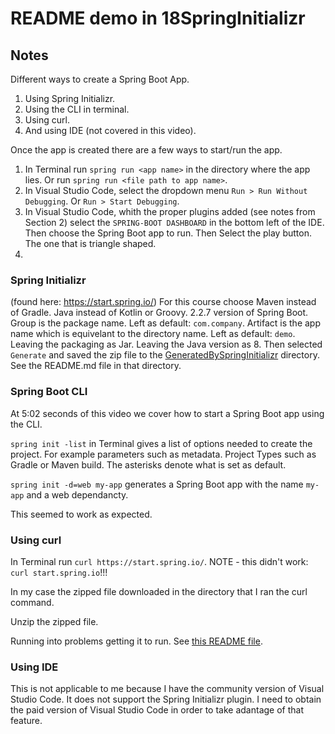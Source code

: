 # README demo in 18SpringInitializr

## Notes

Different ways to create a Spring Boot App.

1. Using Spring Initializr.
2. Using the CLI in terminal.
3. Using curl.
4. And using IDE (not covered in this video).

Once the app is created there are a few ways to start/run the app.
1. In Terminal run `spring run <app name>` in the directory where the app lies. Or run `spring run <file path to app name>`.
2. In Visual Studio Code, select the dropdown menu `Run > Run Without Debugging`. Or `Run > Start Debugging`.
3. In Visual Studio Code, whith the proper plugins added (see notes from Section 2) select the `SPRING-BOOT DASHBOARD` in the bottom left of the IDE. Then choose the Spring Boot app to run. Then Select the play button. The one that is triangle shaped.
4.

### Spring Initializr 
(found here: https://start.spring.io/)
For this course choose Maven instead of Gradle.
Java instead of Kotlin or Groovy.
2.2.7 version of Spring Boot.
Group is the package name. Left as default: `com.company`.
Artifact is the app name which is equivelant to the directory name. Left as default: `demo`.
Leaving the packaging as Jar.
Leaving the Java version as 8.
Then selected `Generate` and saved the zip file to the [GeneratedBySpringInitializr](https://github.com/JamieBort/LearningDirectory/tree/master/Java/Courses/SpringBoot/IntroducingSpringBoot/CourseFiles/Section3HelloSpringBoot/18SpringInitializr/GeneratedBySpringInitializr) directory.
See the README.md file in that directory.

### Spring Boot CLI
At 5:02 seconds of this video we cover how to start a Spring Boot app using the CLI.

`spring init -list` in Terminal gives a list of options needed to create the project.
For example parameters such as metadata. Project Types such as Gradle or Maven build. The asterisks denote what is set as default.

`spring init -d=web my-app` generates a Spring Boot app with the name `my-app` and a web dependancty.

This seemed to work as expected.

### Using curl

In Terminal run `curl https://start.spring.io/`.
NOTE - this didn't work: `curl start.spring.io`!!!

In my case the zipped file downloaded in the directory that I ran the curl command.

Unzip the zipped file.

Running into problems getting it to run. See [this README file](https://github.com/JamieBort/LearningDirectory/tree/master/Java/Courses/SpringBoot/IntroducingSpringBoot/CourseFiles/Section3HelloSpringBoot/18SpringInitializr/GeneratedByCurl).


### Using IDE

This is not applicable to me because I have the community version of Visual Studio Code. It does not support the Spring Initializr plugin. I need to obtain the paid version of Visual Studio Code in order to take adantage of that feature.